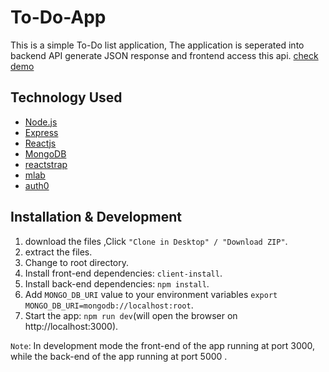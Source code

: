 # To-Do-App

 This is a simple To-Do list application, The application is seperated into backend API generate JSON response and frontend access this api.
 [check demo](https://to-do-app-562.herokuapp.com/)
 
 
 ## Technology Used
 
 - [Node.js](https://nodejs.org/en/)
 - [Express](https://expressjs.com/)
 - [Reactjs](https://reactjs.org/)
 - [MongoDB](https://www.mongodb.com/)
 - [reactstrap](https://reactstrap.github.io/)
 - [mlab](https://mlab.com/)
 - [auth0](https://auth0.com//)
 
 ## Installation & Development
 

 1. download the files ,Click `"Clone in Desktop" / "Download ZIP"`.
 2. extract the files.
 3. Change to root directory.
 4. Install front-end dependencies: `client-install`.
 5. Install back-end dependencies: `npm install`.
 6. Add `MONGO_DB_URI` value to your environment variables `export MONGO_DB_URI=mongodb://localhost:root`. 
 7. Start the app: `npm run dev`(will open the browser on http://localhost:3000).


`Note`: 
In development mode the front-end of the app running at port 3000, while the back-end of the app running at port 5000 .
